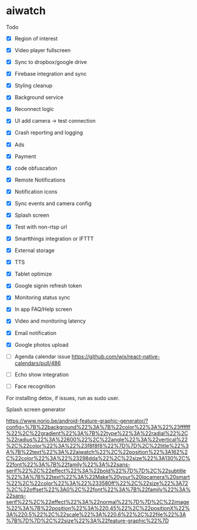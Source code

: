 # aiwatch

Todo

- [x] Region of interest
- [x] Video player fullscreen
- [x] Sync to dropbox/google drive
- [x] Firebase integration and sync
- [x] Styling cleanup
- [x] Background service
- [x] Reconnect logic
- [x] UI add camera -> test connection
- [x] Crash reporting and logging
- [x] Ads
- [x] Payment
- [x] code obfuscation
- [x] Remote Notifications
- [x] Notification icons
- [x] Sync events and camera config
- [x] Splash screen
- [x] Test with non-rtsp url
- [x] Smartthings integration or IFTTT
- [x] External storage
- [x] TTS
- [x] Tablet optimize
- [x] Google signin refresh token
- [x] Monitoring status sync
- [x] In app FAQ/Help screen
- [x] Video and monitoring latency
- [x] Email notification
- [x] Google photos upload
- [ ] Agenda calendar issue https://github.com/wix/react-native-calendars/pull/486
- [ ] Echo show integration
- [ ] Face recognition



For installing detox, if issues, run as sudo user.

Splash screen generator

https://www.norio.be/android-feature-graphic-generator/?config=%7B%22background%22%3A%7B%22color%22%3A%22%23ffffff%22%2C%22gradient%22%3A%7B%22type%22%3A%22radial%22%2C%22radius%22%3A%22600%22%2C%22angle%22%3A%22vertical%22%2C%22color%22%3A%22%23f8f8f8%22%7D%7D%2C%22title%22%3A%7B%22text%22%3A%22aiwatch%22%2C%22position%22%3A162%2C%22color%22%3A%22%23298dda%22%2C%22size%22%3A130%2C%22font%22%3A%7B%22family%22%3A%22sans-serif%22%2C%22effect%22%3A%22bold%22%7D%7D%2C%22subtitle%22%3A%7B%22text%22%3A%22Make%20your%20ipcamera%20smart%22%2C%22color%22%3A%22%233580ff%22%2C%22size%22%3A72%2C%22offset%22%3A0%2C%22font%22%3A%7B%22family%22%3A%22sans-serif%22%2C%22effect%22%3A%22normal%22%7D%7D%2C%22image%22%3A%7B%22position%22%3A%220.45%22%2C%22positionX%22%3A%220.5%22%2C%22scale%22%3A%220.6%22%2C%22file%22%3A%7B%7D%7D%2C%22size%22%3A%22feature-graphic%22%7D